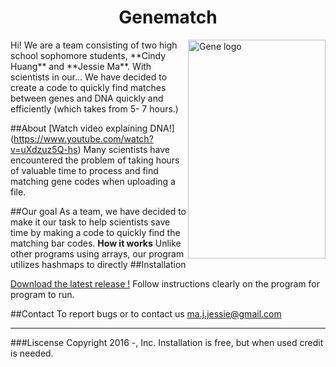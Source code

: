 <h1> <center> Genematch </center> </h1>
<img src="http://bestanimations.com/Science/Biology/DNA/dna-rna-double-helix-rotating-animation-17.gif"
8	 height= 350 width= 220 alt="Gene logo" title="Genematch" align="right" />
Hi! We are a team consisting of two high school sophomore students, **Cindy Huang** and **Jessie Ma**. With scientists in our...
We have decided to create a code to quickly find matches between genes and DNA quickly and efficiently (which takes from 5- 7 hours.)




##About 
[Watch video explaining DNA!] (https://www.youtube.com/watch?v=uXdzuz5Q-hs)
Many scientists have encountered the problem of taking hours of valuable time to process and find matching gene codes when uploading a file.

##Our goal
As a team, we have decided to make it our task to help scientists save time by making a code to quickly find the matching bar codes.
**How it works**
Unlike other programs using arrays, our program utilizes hashmaps to directly 
##Installation

[Download the latest release !](https://github.com/)
Follow instructions clearly on the program for program to run.



##Contact
To report bugs or to contact us
ma.j.jessie@gmail.com 

---

###Liscense
Copyright 2016 -, Inc.
Installation is free, but when used credit is needed.
